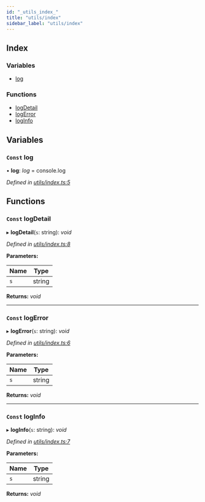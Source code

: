 ```yaml
---
id: "_utils_index_"
title: "utils/index"
sidebar_label: "utils/index"
---
```


## Index

### Variables

* [log](_utils_index_.md#const-log)

### Functions

* [logDetail](_utils_index_.md#const-logdetail)
* [logError](_utils_index_.md#const-logerror)
* [logInfo](_utils_index_.md#const-loginfo)

## Variables

### `Const` log

• **log**: *log* = console.log

*Defined in [utils/index.ts:5](https://github.com/aerogear/graphback/blob/63664df15/packages/create-graphback/src/utils/index.ts#L5)*

## Functions

### `Const` logDetail

▸ **logDetail**(`s`: string): *void*

*Defined in [utils/index.ts:8](https://github.com/aerogear/graphback/blob/63664df15/packages/create-graphback/src/utils/index.ts#L8)*

**Parameters:**

Name | Type |
------ | ------ |
`s` | string |

**Returns:** *void*

___

### `Const` logError

▸ **logError**(`s`: string): *void*

*Defined in [utils/index.ts:6](https://github.com/aerogear/graphback/blob/63664df15/packages/create-graphback/src/utils/index.ts#L6)*

**Parameters:**

Name | Type |
------ | ------ |
`s` | string |

**Returns:** *void*

___

### `Const` logInfo

▸ **logInfo**(`s`: string): *void*

*Defined in [utils/index.ts:7](https://github.com/aerogear/graphback/blob/63664df15/packages/create-graphback/src/utils/index.ts#L7)*

**Parameters:**

Name | Type |
------ | ------ |
`s` | string |

**Returns:** *void*
